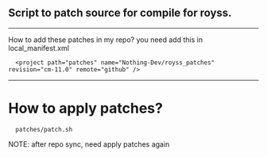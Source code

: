 ## Script to patch source for compile for royss.

--------------------------------------------------------------

How to add these patches in my repo? you need add this in local_manifest.xml

      <project path="patches" name="Nothing-Dev/royss_patches" revision="cm-11.0" remote="github" />

--------------------------------------------------------------

# How to apply patches?

      patches/patch.sh
      
      
NOTE: after repo sync, need apply patches again
